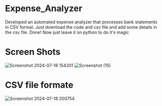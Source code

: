 # Expense_Analyzer
Developed an automated expense analyzer that processes bank statements in CSV format.
Just download the code and csv file and add some details in the csv file.
Done! Now just leave it on python to do it's magic

# Screen Shots

![Screenshot 2024-07-18 154201](https://github.com/user-attachments/assets/245f54ea-41c8-4640-9da8-c7d07c87772c)
![Screenshot (15)](https://github.com/user-attachments/assets/efcc784c-bda3-4221-863a-314b56953091)

# CSV file formate 
![Screenshot 2024-07-18 200754](https://github.com/user-attachments/assets/b653da68-e593-4fa8-aca8-383435bb856a)
